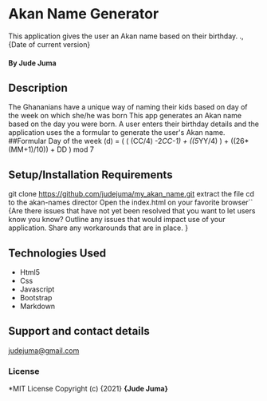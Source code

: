 # Akan Name Generator
This application gives the user an Akan name based on their birthday.
., {Date of current version}
#### By **Jude Juma**
## Description
The Ghananians have a unique way of naming their kids based on day of the week on which she/he was born This app generates an Akan name based on the day you were born. A user enters their birthday details and the application uses the a formular to generate the user's Akan name.
##Formular
Day of the week (d) = ( ( (CC/4) -2*CC-1) + ((5*YY/4) ) + ((26*(MM+1)/10)) + DD ) mod 7
## Setup/Installation Requirements
git clone https://github.com/judejuma/my_akan_name.git
extract the file
cd to the akan-names director
Open the index.html on your favorite browser``
{Are there issues that have not yet been resolved that you want to let users know you know? Outline any issues that would impact use of your application. Share any workarounds that are in place. }
## Technologies Used
  * Html5
  * Css
  * Javascript
  * Bootstrap
  * Markdown
## Support and contact details
judejuma@gmail.com
### License
*MIT License
Copyright (c) {2021} **{Jude Juma}**
